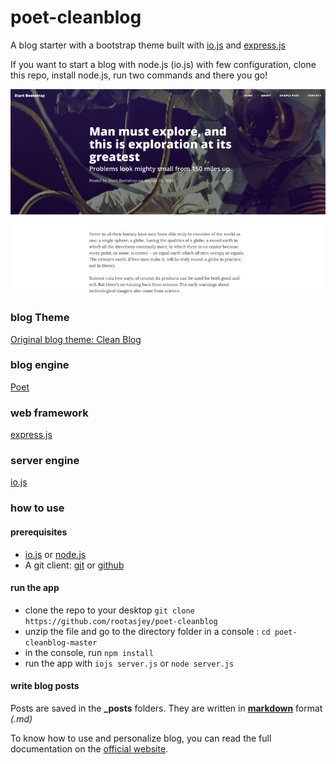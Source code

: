 # poet-cleanblog

A blog starter with a bootstrap theme built with [io.js](http://iojs.org) and [express.js](http://expressjs.com)

If you want to start a blog with node.js (io.js) with few configuration,
clone this repo, install node.js, run two commands and there you go!

![Clean Blog](clean-blog.jpg)

### blog Theme
[Original blog theme: Clean Blog](http://startbootstrap.com/template-overviews/clean-blog/)

### blog engine
[Poet](http://jsantell.github.io/poet/)

### web framework
[express.js](http://expressjs.com)

### server engine
[io.js](http://iojs.org)

### how to use
#### prerequisites
* [io.js](http://iojs.org) or [node.js](http://nodejs.org)
* A git client: [git](http://git-scm.com) or [github](https://windows.github.com)

#### run the app
* clone the repo to your desktop `git clone https://github.com/rootasjey/poet-cleanblog`
* unzip the file and go to the directory folder in a console : `cd poet-cleanblog-master`
* in the console, run `npm install`
* run the app with `iojs server.js` or `node server.js`

#### write blog posts
Posts are saved in the **_posts** folders.
They are written in [**markdown**](http://daringfireball.net/projects/markdown/syntax) format *(.md)*

To know how to use and personalize blog, you can read the full documentation on
the [official website](http://jsantell.github.io/poet/).
